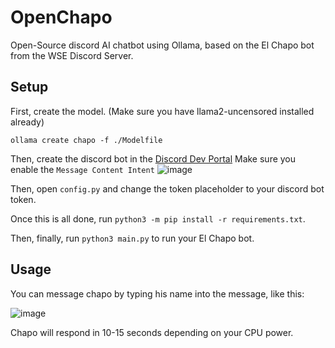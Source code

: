 # OpenChapo
Open-Source discord AI chatbot using Ollama, based on the El Chapo bot from the WSE Discord Server.

## Setup

First, create the model. (Make sure you have llama2-uncensored installed already)
```
ollama create chapo -f ./Modelfile
```
Then, create the discord bot in the [Discord Dev Portal](https://discord.com/developers/)
Make sure you enable the `Message Content Intent`
![image](https://github.com/breadtf/OpenChapo/assets/103989916/a8abdd53-3315-4e53-92fa-75cb1a5b6fb9)

Then, open `config.py` and change the token placeholder to your discord bot token.

Once this is all done, run `python3 -m pip install -r requirements.txt`.

Then, finally, run `python3 main.py` to run your El Chapo bot.

## Usage

You can message chapo by typing his name into the message, like this:

![image](https://github.com/breadtf/OpenChapo/assets/103989916/8748db16-d1e9-469a-9462-8d0ce0c5f2d5)

Chapo will respond in 10-15 seconds depending on your CPU power.

